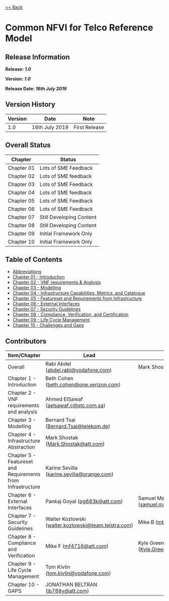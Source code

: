 [<< Back](https://cntt-n.github.io/CNTT/)
# Common NFVI for Telco Reference Model

<!--<p><span style="color: #ff0000;"><strong>** Note:</strong> This is a live (not released) document and is being updated regularly.</span></p>-->

## Release Information
**Release: _1.0_**

**Version: _1.0_**

**Release Date: _16th July 2019_**

## Version History

| Version | Date | Note
| --- | --- | --- |
| 1.0 | 16th July 2019 | First Release|


## Overall Status

| Chapter | Status |
| --- | --- |
| Chapter 01 | Lots of SME Feedback |
| Chapter 02 | Lots of SME feedback |
| Chapter 03 | Lots of SME Feedback |
| Chapter 04 | Lots of SME feedback |
| Chapter 05 | Lots of SME Feedback |
| Chapter 06 | Lots of SME Feedback |
| Chapter 07 | Still Developing Content |
| Chapter 08 | Still Developing Content |
| Chapter 09 | Initial Framework Only |
| Chapter 10 | Initial Framework Only |

## Table of Contents
* [Abbreviations](abbreviations.md)
* [Chapter 01 - Introduction](chapters/chapter01.md)
* [Chapter 02 - VNF requirements & Analysis](chapters/chapter02.md)
* [Chapter 03 - Modelling](chapters/chapter03.md)
* [Chapter 04 - Infrastructure Capabilities, Metrics, and Catalogue](chapters/chapter04.md)
* [Chapter 05 - Featureset and Requirements from Infrastructure](chapters/chapter05.md)
* [Chapter 06 - External Interfaces](chapters/chapter06.md)
* [Chapter 07 - Security Guidelines](chapters/chapter07.md)
* [Chapter 08 - Compliance, Verification, and Certification](chapters/chapter08.md)
* [Chapter 09 - Life Cycle Management](chapters/chapter09.md)
* [Chapter 10 - Challenges and Gaps](chapters/chapter10.md)

## Contributors

| Item/Chapter | Lead | Co-Lead | Priority |
|-------------------------------------------|---------------------------------------------------------------------------------------------------------------------|------------|------------|
| Overall | Rabi Abdel (abdel.rabi@vodafone.com) | Mark Shostak (Mark.Shostak@att.com) | |
| Chapter 1 - Introduction | Beth Cohen (beth.cohen@one.verizon.com) | | 1 |
| Chapter 2 - VNF requirements and analysis | Ahmed ElSawaf (aelsawaf.c@stc.com.sa) | | 1 |
| Chapter 3 - Modelling | Bernard Tsai (Bernard.Tsai@telekom.de) | | 1 |
| Chapter 4 - Infrastructure Abstraction | Mark Shostak (Mark.Shostak@att.com) | | 1 |
| Chapter 5 - Featureset and Requirements from Infrastructure | Karine Sevilla (karine.sevilla@orange.com) | | 1 |
| Chapter 6 - External Interfaces | Pankaj Goyal (pg683k@att.com) | Samuel Manam (samuel.manam@vodafone.com) | 1 |
| Chapter 7 - Security Guidelines | Walter Kozlowski (walter.kozlowski@team.telstra.com)  | Mike B (mb100w@att.com) | >1 |
| Chapter 8 - Compliance and Verification | Mike F (mf4716@att.com)| Kyle Greenwell (Kyle.Greenwell@VerizonWireless.com) | >1 |
| Chapter 9 - Life Cycle Management | Tom Kivlin (tom.kivlin@vodafone.com) | | >1 |
| Chapter 10 - GAPS | JONATHAN BELTRAN (jb788y@att.com) | | >1 |
